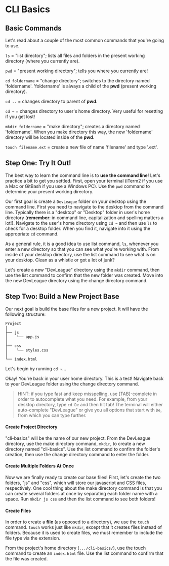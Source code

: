 # CLI Basics

## Basic Commands
Let's read about a couple of the most common commands that you're going to use.

`ls` = "list directory"; lists all files and folders in the present working directory (where you currently are).

`pwd` = "present working directory"; tells you where you currently are!

`cd foldername` = "change directory"; switches to the directory named 'foldername'. 'foldername' is always a child of the __pwd__ (present working directory). 

`cd ..` =  changes directory to parent of __pwd__. 

`cd ~` = changes directory to user's home directory. Very useful for resetting if you get lost!

`mkdir foldername` = "make directory"; creates a directory named 'foldername'. When you make directory this way, the new 'foldername' directory will be located inside of the __pwd__.

`touch filename.ext` = create a new file of name 'filename' and type '.ext'.

## Step One: Try It Out!
The best way to learn the command line is to __use the command line__! Let's practice a bit to get you settled. First, open your terminal (iTerm2 if you use a Mac or GitBash if you use a Windows PC). Use the `pwd` command to determine your present working directory.

Our first goal is create a `DevLeague` folder on your desktop using the command line. First you need to navigate to the desktop from the command line. Typically there is a "desktop" or "Desktop" folder in user's home directory (__remember__: in command line, capitalization and spelling matters a lot!). Navigate to the user's home directory using `cd ~` and then use `ls` to check for a desktop folder. When you find it, navigate into it using the appropriate `cd` command.

As a general rule, it is a good idea to use list command, `ls`, whenever you enter a new directory so that you can see what you're working with. From inside of your desktop directory, use the list command to see what is on your desktop. Clean as a whistle or got a lot of junk?

Let's create a new "DevLeague" directory using the `mkdir` command, then use the list command to confirm that the new folder was created. Move into the new DevLeague directory using the change directory command.

## Step Two: Build a New Project Base
Our next goal is build the base files for a new project. It will have the following structure:
```
Project
│
├── js
│    └── app.js
│
├── css
│    └── styles.css
│
└── index.html
```

Let's begin by running `cd ~`...

Okay! You're back in your user home directory. This is a test! Navigate back to your DevLeague folder using the change directory command.

> HINT: if you type fast and keep misspelling, use [TAB]-complete in order to autocomplete what you need. For example, from your desktop directory, type `cd De` and then hit tab! The terminal will either auto-complete "DevLeague" or give you all options that start with `De`, from which you can type further.

#### Create Project Directory
"cli-basics" will be the name of our new project. From the DevLeague directory, use the make directory command, `mkdir`, to create a new directory named "cli-basics". Use the list command to confirm the folder's creation, then use the change directory command to enter the folder.

#### Create Multiple Folders At Once
Now we are finally ready to create our base files! First, let's create the two folders, "js" and "css", which will store our javascript and CSS files, respectively. One cool thing about the make directory command is that you can create several folders at once by separating each folder name with a space. Run `mkdir js css` and then the list command to see both folders!

#### Create Files
In order to create a __file__ (as opposed to a directory), we use the `touch` command. `touch` works just like `mkdir`, except that it creates files instead of folders. Because it is used to create files, we must remember to include the file type via the extension.

From the project's home directory (`.../cli-basics/`), use the touch command to create an `index.html` file. Use the list command to confirm that the file was created.